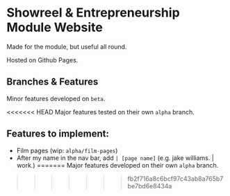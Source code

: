 # Showreel & Entrepreneurship Module Website
Made for the module, but useful all round.

Hosted on Github Pages.

## Branches & Features

Minor features developed on `beta`.

<<<<<<< HEAD
Major features tested on their own `alpha` branch.

## Features to implement:
- Film pages (wip: `alpha/film-pages`)
- After my name in the nav bar, add `| [page name]` (e.g. jake williams. | work.)
=======
Major features developed on their own `alpha` branch.
>>>>>>> fb2f716a8c6bcf97c43ab8a765b7be7bd6e8434a
